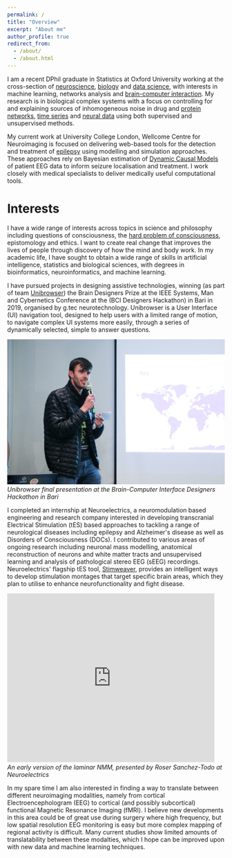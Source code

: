 ```yaml
---
permalink: /
title: "Overview"
excerpt: "About me"
author_profile: true
redirect_from: 
  - /about/
  - /about.html
---
```

I am a recent DPhil graduate in Statistics at Oxford University working at the cross-section of [neuroscience](http://dynamic-brains.com/team), [biology](https://www.pharm.ox.ac.uk/research/emptage-group-synaptic-pharmacology-group) and [data science](http://opig.stats.ox.ac.uk//), with interests in machine learning, networks analysis and [brain-computer interaction](https://www.stx.ox.ac.uk/article/moritz-moeller-and-james-wilsenach-win-br41n.io-hackathon). My research is in biological complex systems with a focus on controlling for and explaining sources of inhomogeneous noise in drug and [protein networks](http://costnet18.wzim.sggw.pl/wp-content/uploads/2018/10/Costnet18_book_of_abstracts.pdf), [time series](https://journals.aps.org/pre/abstract/10.1103/PhysRevE.95.042401) and [neural data](https://appliednetsci.springeropen.com/articles/10.1007/s41109-022-00454-2) using both supervised and unsupervised methods.

My current work at University College London, Wellcome Centre for Neuroimaging is focused on delivering web-based tools for the detection and treatment of [epilepsy](https://en.wikipedia.org/wiki/Epilepsy) using modelling and simulation approaches. These approaches rely on Bayesian estimation of [Dynamic Causal Models](https://en.wikipedia.org/wiki/Dynamic_causal_modeling) of patient EEG data to inform seizure localisation and treatment. I work closely with medical specialists to deliver medically useful computational tools. 

Interests
======
I have a wide range of interests across topics in science and philosophy including questions of consciousness, the [hard problem of consciousness](https://en.wikipedia.org/wiki/Hard_problem_of_consciousness), epistomology and ethics. I want to create real change that improves the lives of people through discovery of how the mind and body work. In my academic life, I have sought to obtain a wide range of skills in artificial intelligence, statistics and biological sciences, with degrees in bioinformatics, neuroinformatics, and machine learning.

I have pursued projects in designing assistive technologies, winning (as part of team [Unibrowser](https://www.br41n.io/Bari-2019#projects)) the Brain Designers Prize at the IEEE Systems, Man and Cybernetics Conference at the (BCI Designers Hackathon) in Bari in 2019, organised by g.tec neurotechnology. Unibrowser is a User Interface (UI) navigation tool, designed to help users with a limited range of motion, to  navigate complex UI systems more easily, through a series of dynamically selected, simple to answer questions.

![Presenting Unibrowser to the Judges at IEEE SMC](/images/pres.png)
<i>Unibrowser final presentation at the Brain-Computer Interface Designers Hackathon in Bari</i>

I completed an internship at Neuroelectrics, a neuromodulation based engineering and research company interested in developing transcranial Electrical Stimulation (tES) based approaches to tackling a range of neurological diseases including epilepsy and Alzheimer's disease as well as Disorders of Consciousness (DOCs). I contributed to various areas of ongoing research including neuronal mass modelling, anatomical reconstruction of neurons and white matter tracts and unsupervised learning and analysis of pathological stereo EEG (sEEG) recordings. Neuroelectrics' flagship tES tool, [Stimweaver](https://www.neuroelectrics.com/solutions/modeling-services), provides an intelligent ways to develop stimulation montages that target specific brain areas, which they plan to utilise to enhance neurofunctionality and fight disease.

<div class="video-container">
<iframe  title="Laminar" width="480" height="390" src="https://youtube.com/embed/OBiVi9CArg8" frameborder="0" allowfullscreen></iframe>
</div>
<i>An early version of the laminar NMM, presented by Roser Sanchez-Todo at Neuroelectrics</i>

In my spare time I am also interested in finding a way to translate between different neuroimaging modalities, namely from cortical Electroencephologram (EEG) to cortical (and possibly subcortical) functional Magnetic Resonance Imaging (fMRI). I believe new developments in this area could be of great use during surgery where high frequency, but low spatial resolution EEG monitoring is easy but more complex mapping of regional activity is difficult. Many current studies show limited amounts of translatability between these modalties, which I hope can be improved upon with new data and machine learning techniques.


<!-- Getting started
======
1. Register a GitHub account if you don't have one and confirm your e-mail (required!)
1. Fork [this repository](https://github.com/academicpages/academicpages.github.io) by clicking the "fork" button in the top right. 
1. Go to the repository's settings (rightmost item in the tabs that start with "Code", should be below "Unwatch"). Rename the repository "[your GitHub username].github.io", which will also be your website's URL.
1. Set site-wide configuration and create content & metadata (see below -- also see [this set of diffs](http://archive.is/3TPas) showing what files were changed to set up [an example site](https://getorg-testacct.github.io) for a user with the username "getorg-testacct")
1. Upload any files (like PDFs, .zip files, etc.) to the files/ directory. They will appear at https://[your GitHub username].github.io/files/example.pdf.  
1. Check status by going to the repository settings, in the "GitHub pages" section

Site-wide configuration
------
The main configuration file for the site is in the base directory in [_config.yml](https://github.com/academicpages/academicpages.github.io/blob/master/_config.yml), which defines the content in the sidebars and other site-wide features. You will need to replace the default variables with ones about yourself and your site's github repository. The configuration file for the top menu is in [_data/navigation.yml](https://github.com/academicpages/academicpages.github.io/blob/master/_data/navigation.yml). For example, if you don't have a portfolio or blog posts, you can remove those items from that navigation.yml file to remove them from the header. 

Create content & metadata
------
For site content, there is one markdown file for each type of content, which are stored in directories like _publications, _talks, _posts, _teaching, or _pages. For example, each talk is a markdown file in the [_talks directory](https://github.com/academicpages/academicpages.github.io/tree/master/_talks). At the top of each markdown file is structured data in YAML about the talk, which the theme will parse to do lots of cool stuff. The same structured data about a talk is used to generate the list of talks on the [Talks page](https://academicpages.github.io/talks), each [individual page](https://academicpages.github.io/talks/2012-03-01-talk-1) for specific talks, the talks section for the [CV page](https://academicpages.github.io/cv), and the [map of places you've given a talk](https://academicpages.github.io/talkmap.html) (if you run this [python file](https://github.com/academicpages/academicpages.github.io/blob/master/talkmap.py) or [Jupyter notebook](https://github.com/academicpages/academicpages.github.io/blob/master/talkmap.ipynb), which creates the HTML for the map based on the contents of the _talks directory).

**Markdown generator**

I have also created [a set of Jupyter notebooks](https://github.com/academicpages/academicpages.github.io/tree/master/markdown_generator
) that converts a CSV containing structured data about talks or presentations into individual markdown files that will be properly formatted for the academicpages template. The sample CSVs in that directory are the ones I used to create my own personal website at stuartgeiger.com. My usual workflow is that I keep a spreadsheet of my publications and talks, then run the code in these notebooks to generate the markdown files, then commit and push them to the GitHub repository.

How to edit your site's GitHub repository
------
Many people use a git client to create files on their local computer and then push them to GitHub's servers. If you are not familiar with git, you can directly edit these configuration and markdown files directly in the github.com interface. Navigate to a file (like [this one](https://github.com/academicpages/academicpages.github.io/blob/master/_talks/2012-03-01-talk-1.md) and click the pencil icon in the top right of the content preview (to the right of the "Raw | Blame | History" buttons). You can delete a file by clicking the trashcan icon to the right of the pencil icon. You can also create new files or upload files by navigating to a directory and clicking the "Create new file" or "Upload files" buttons. 

Example: editing a markdown file for a talk
![Editing a markdown file for a talk](/images/editing-talk.png)

For more info
------
More info about configuring academicpages can be found in [the guide](https://academicpages.github.io/markdown/). The [guides for the Minimal Mistakes theme](https://mmistakes.github.io/minimal-mistakes/docs/configuration/) (which this theme was forked from) might also be helpful.
 -->

